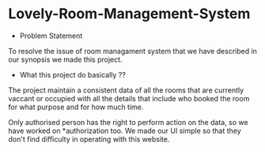 # Lovely-Room-Management-System
* Problem Statement

To resolve the issue of room managament system that we have described in our synopsis we made this project.

* What this project do basically ??

The project maintain a consistent data of all the rooms that are currently vaccant or occupied with all the details that include who booked the room for what purpose and for how much time.

Only authorised person has the right to perform action on the data, so we have worked on *authorization too. We made our UI simple so that they don't find difficulty in operating with this website.
